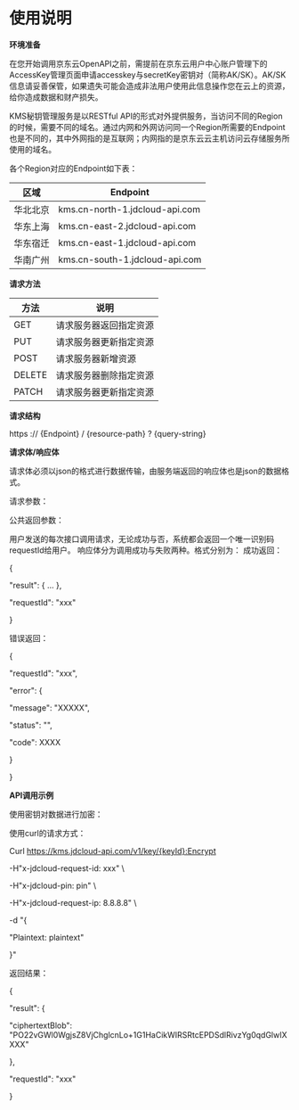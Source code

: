 # 使用说明

**环境准备**

在您开始调用京东云OpenAPI之前，需提前在京东云用户中心账户管理下的AccessKey管理页面申请accesskey与secretKey密钥对（简称AK/SK）。AK/SK信息请妥善保管，如果遗失可能会造成非法用户使用此信息操作您在云上的资源，给你造成数据和财产损失。

KMS秘钥管理服务是以RESTful API的形式对外提供服务，当访问不同的Region的时候，需要不同的域名。通过内网和外网访问同一个Region所需要的Endpoint也是不同的，其中外网指的是互联网；内网指的是京东云云主机访问云存储服务所使用的域名。

各个Region对应的Endpoint如下表：

|区域|Endpoint|
| - | - |
|华北北京|kms.cn-north-1.jdcloud-api.com
|华东上海|kms.cn-east-2.jdcloud-api.com
|华东宿迁|kms.cn-east-1.jdcloud-api.com
|华南广州|kms.cn-south-1.jdcloud-api.com

**请求方法**

|方法|说明|
| - | - |
|GET|请求服务器返回指定资源
|PUT|请求服务器更新指定资源
|POST|请求服务器新增资源
|DELETE|请求服务器删除指定资源
|PATCH|请求服务器更新指定资源

**请求结构**

https :// {Endpoint} / {resource-path} ? {query-string}

**请求体/响应体**

请求体必须以json的格式进行数据传输，由服务端返回的响应体也是json的数据格式。

请求参数：

公共返回参数：

用户发送的每次接口调用请求，无论成功与否，系统都会返回一个唯一识别码requestId给用户。
响应体分为调用成功与失败两种。格式分别为：
成功返回：

{

"result": {  …  },

"requestId": "xxx"

}

错误返回：

{

"requestId": "xxx",
  
  "error": {
    
   "message": "XXXXX",
    
   "status": "",
    
   "code": XXXX
  
  }

}

**API调用示例**

使用密钥对数据进行加密：

使用curl的请求方式：

Curl https://kms.jdcloud-api.com/v1/key/{keyId}:Encrypt 

  -H"x-jdcloud-request-id: xxx"   \
  
  -H"x-jdcloud-pin: pin"                     \
  
  -H"x-jdcloud-request-ip: 8.8.8.8"           \

  -d "{
      
   "Plaintext: plaintext"

}"

返回结果：

{

  "result": {
    
   "ciphertextBlob": "PO22vGWl0WgjsZ8VjChglcnLo+1G1HaCikWIRSRtcEPDSdlRivzYg0qdGlwIXXXX"
  
  },
  
  "requestId": "xxx"

}





